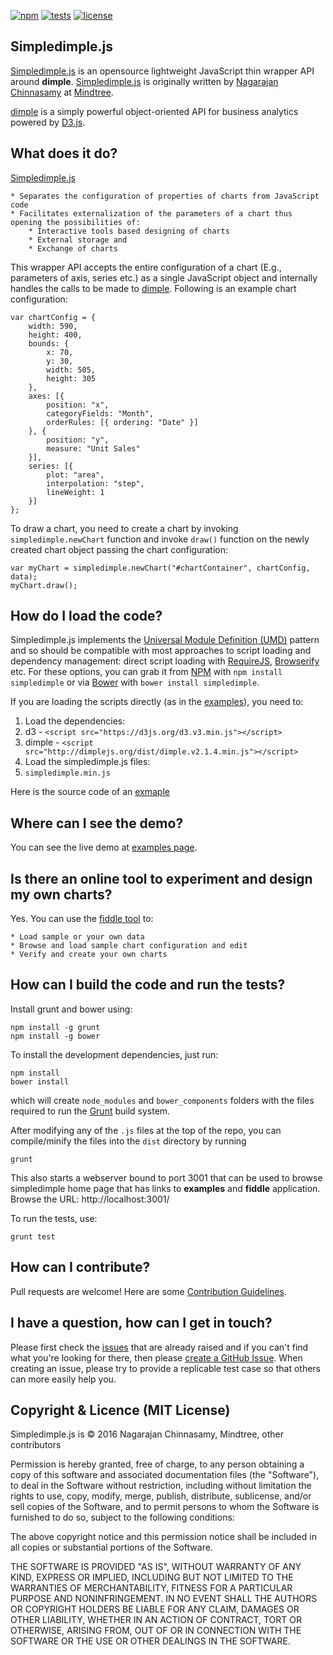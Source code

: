 [![npm](http://nagarajanchinnasamy.com/simpledimple/images/simpledimple_npm.svg)](https://www.npmjs.com/package/simpledimple) [![tests](http://nagarajanchinnasamy.com/simpledimple/images/simpledimple_tests.svg)](http://nagarajanchinnasamy.com/simpledimple/tests/) [![license](http://nagarajanchinnasamy.com/simpledimple/images/simpledimple_license.svg)](https://github.com/nagarajanchinnasamy/pivottable-simpledimple-renderer/blob/master/LICENSE)


## Simpledimple.js ##

[Simpledimple.js](http://nagarajanchinnasamy.com/simpledimple) is an opensource lightweight JavaScript thin wrapper API around **dimple**. [Simpledimple.js](http://nagarajanchinnasamy.com/simpledimple) is originally written by [Nagarajan Chinnasamy](https://github.com/nagarajanchinnasamy/) at [Mindtree](http://mindtree.com/).

[dimple](http://dimplejs.org/) is a simply powerful object-oriented API for business analytics powered by [D3.js](https://d3js.org/).

## What does it do? ##

[Simpledimple.js](http://nagarajanchinnasamy.com/simpledimple)

    * Separates the configuration of properties of charts from JavaScript code
    * Facilitates externalization of the parameters of a chart thus opening the possibilities of:
        * Interactive tools based designing of charts
        * External storage and
        * Exchange of charts

This wrapper API accepts the entire configuration of a chart (E.g., parameters of axis, series etc.) as a single JavaScript object and internally handles the calls to be made to [dimple](http://dimplejs.org/). Following is an example chart configuration:

    var chartConfig = {
        width: 590,
        height: 400,
        bounds: {
            x: 70,
            y: 30,
            width: 505,
            height: 305
        },
        axes: [{
            position: "x",
            categoryFields: "Month",
            orderRules: [{ ordering: "Date" }]
        }, {
            position: "y",
            measure: "Unit Sales"
        }],
        series: [{
            plot: "area",
            interpolation: "step",
            lineWeight: 1
        }]
    };

  To draw a chart, you need to create a chart by invoking `simpledimple.newChart` function and invoke `draw()` function on the newly created chart object passing the chart configuration:

    var myChart = simpledimple.newChart("#chartContainer", chartConfig, data);
    myChart.draw();

## How do I load the code?

Simpledimple.js implements the [Universal Module Definition (UMD)](https://github.com/umdjs/umd) pattern and so should be compatible with most approaches to script loading and dependency management: direct script loading with [RequireJS](http://requirejs.org/), [Browserify](http://browserify.org/) etc. For these options, you can grab it from [NPM](https://www.npmjs.com/package/simpledimple) with `npm install simpledimple` or via [Bower](http://bower.io/) with `bower install simpledimple`.

If you are loading the scripts directly (as in the [examples](http://nagarajanchinnasamy.com/simpledimple)), you need to:

1. Load the dependencies:
  1. d3  - `<script src="https://d3js.org/d3.v3.min.js"></script>`
  2. dimple - `<script src="http://dimplejs.org/dist/dimple.v2.1.4.min.js"></script>`
2. Load the simpledimple.js files:
  1. `simpledimple.min.js`

Here is the source code of an [exmaple](https://github.com/nagarajanchinnasamy/simpledimple/blob/master/examples/area_steps_horizontal.html)

## Where can I see the demo?

You can see the live demo at [examples page](http://nagarajanchinnasamy.com/simpledimple/viewer/index.html).

## Is there an online tool to experiment and design my own charts?

Yes. You can use the [fiddle tool](http://nagarajanchinnasamy.com/simpledimple/fiddle/index.html) to:

    * Load sample or your own data
    * Browse and load sample chart configuration and edit
    * Verify and create your own charts


## How can I build the code and run the tests?

Install grunt and bower using:

    npm install -g grunt
    npm install -g bower

To install the development dependencies, just run:

    npm install
    bower install

which will create `node_modules` and `bower_components` folders with the files required to run the [Grunt](http://gruntjs.com/) build system.

After modifying any of the `.js` files at the top of the repo, you can compile/minify the files into the `dist` directory by running

    grunt

This also starts a webserver bound to port 3001 that can be used to browse simpledimple home page that has links to **examples** and **fiddle** application. Browse the URL: http://localhost:3001/

To run the tests, use:

    grunt test

## How can I contribute?

Pull requests are welcome! Here are some [Contribution Guidelines](https://github.com/nagarajanchinnasamy/simpledimple/blob/master/CONTRIBUTING.md).

## I have a question, how can I get in touch?

Please first check the [issues](https://github.com/nagarajanchinnasamy/simpledimple/issues) that are already raised and if you can't find what you're looking for there, then please [create a GitHub  Issue](https://github.com/nagarajanchinnasamy/simpledimple/issues/new). When creating an issue, please try to provide a replicable test case so that others can more easily help you.

## Copyright & Licence (MIT License)

Simpledimple.js is © 2016 Nagarajan Chinnasamy, Mindtree, other contributors

Permission is hereby granted, free of charge, to any person obtaining a copy of this software and associated documentation files (the "Software"), to deal in the Software without restriction, including without limitation the rights to use, copy, modify, merge, publish, distribute, sublicense, and/or sell copies of the Software, and to permit persons to whom the Software is furnished to do so, subject to the following conditions:

The above copyright notice and this permission notice shall be included in all copies or substantial portions of the Software.

THE SOFTWARE IS PROVIDED "AS IS", WITHOUT WARRANTY OF ANY KIND, EXPRESS OR IMPLIED, INCLUDING BUT NOT LIMITED TO THE WARRANTIES OF MERCHANTABILITY, FITNESS FOR A PARTICULAR PURPOSE AND NONINFRINGEMENT. IN NO EVENT SHALL THE AUTHORS OR COPYRIGHT HOLDERS BE LIABLE FOR ANY CLAIM, DAMAGES OR OTHER LIABILITY, WHETHER IN AN ACTION OF CONTRACT, TORT OR OTHERWISE, ARISING FROM, OUT OF OR IN CONNECTION WITH THE SOFTWARE OR THE USE OR OTHER DEALINGS IN THE SOFTWARE.
